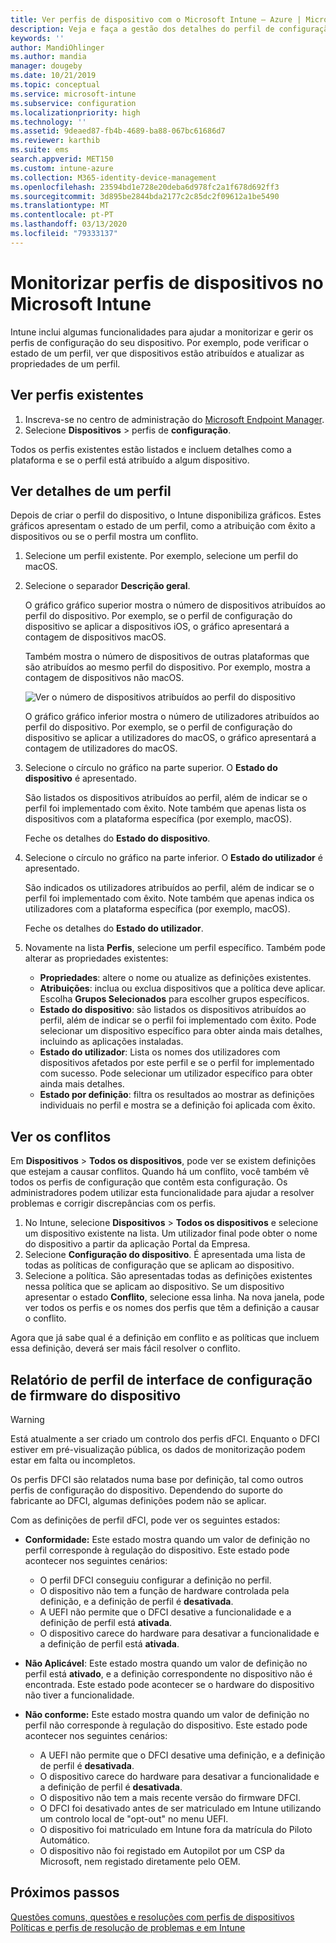 ```yaml
---
title: Ver perfis de dispositivo com o Microsoft Intune – Azure | Microsoft Docs
description: Veja e faça a gestão dos detalhes do perfil de configuração do dispositivo no Microsoft Intune para ver um gráfico do número de dispositivos atribuídos a um perfil e que dispositivos têm perfis atribuídos ou implementados. Também pode resolver problemas de perfis com definições em conflito.
keywords: ''
author: MandiOhlinger
ms.author: mandia
manager: dougeby
ms.date: 10/21/2019
ms.topic: conceptual
ms.service: microsoft-intune
ms.subservice: configuration
ms.localizationpriority: high
ms.technology: ''
ms.assetid: 9deaed87-fb4b-4689-ba88-067bc61686d7
ms.reviewer: karthib
ms.suite: ems
search.appverid: MET150
ms.custom: intune-azure
ms.collection: M365-identity-device-management
ms.openlocfilehash: 23594bd1e728e20deba6d978fc2a1f678d692ff3
ms.sourcegitcommit: 3d895be2844bda2177c2c85dc2f09612a1be5490
ms.translationtype: MT
ms.contentlocale: pt-PT
ms.lasthandoff: 03/13/2020
ms.locfileid: "79333137"
---
```

# <a name="monitor-device-profiles-in-microsoft-intune"></a>Monitorizar perfis de dispositivos no Microsoft Intune



Intune inclui algumas funcionalidades para ajudar a monitorizar e gerir os perfis de configuração do seu dispositivo. Por exemplo, pode verificar o estado de um perfil, ver que dispositivos estão atribuídos e atualizar as propriedades de um perfil.

## <a name="view-existing-profiles"></a>Ver perfis existentes

1. Inscreva-se no centro de administração do [Microsoft Endpoint Manager](https://go.microsoft.com/fwlink/?linkid=2109431).
2. Selecione **Dispositivos** > perfis de **configuração**.

Todos os perfis existentes estão listados e incluem detalhes como a plataforma e se o perfil está atribuído a algum dispositivo.

## <a name="view-details-on-a-profile"></a>Ver detalhes de um perfil

Depois de criar o perfil do dispositivo, o Intune disponibiliza gráficos. Estes gráficos apresentam o estado de um perfil, como a atribuição com êxito a dispositivos ou se o perfil mostra um conflito.

1. Selecione um perfil existente. Por exemplo, selecione um perfil do macOS.
2. Selecione o separador **Descrição geral**.

    O gráfico gráfico superior mostra o número de dispositivos atribuídos ao perfil do dispositivo. Por exemplo, se o perfil de configuração do dispositivo se aplicar a dispositivos iOS, o gráfico apresentará a contagem de dispositivos macOS.

    Também mostra o número de dispositivos de outras plataformas que são atribuídos ao mesmo perfil do dispositivo. Por exemplo, mostra a contagem de dispositivos não macOS.

    ![Ver o número de dispositivos atribuídos ao perfil do dispositivo](./media/device-profile-monitor/device-configuration-profile-graphical-chart.png)

    O gráfico gráfico inferior mostra o número de utilizadores atribuídos ao perfil do dispositivo. Por exemplo, se o perfil de configuração do dispositivo se aplicar a utilizadores do macOS, o gráfico apresentará a contagem de utilizadores do macOS.

3. Selecione o círculo no gráfico na parte superior. O **Estado do dispositivo** é apresentado.

    São listados os dispositivos atribuídos ao perfil, além de indicar se o perfil foi implementado com êxito. Note também que apenas lista os dispositivos com a plataforma específica (por exemplo, macOS).

    Feche os detalhes do **Estado do dispositivo**.

4. Selecione o círculo no gráfico na parte inferior. O **Estado do utilizador** é apresentado. 

    São indicados os utilizadores atribuídos ao perfil, além de indicar se o perfil foi implementado com êxito. Note também que apenas indica os utilizadores com a plataforma específica (por exemplo, macOS).

    Feche os detalhes do **Estado do utilizador**.

5. Novamente na lista **Perfis**, selecione um perfil específico. Também pode alterar as propriedades existentes:
    - **Propriedades**: altere o nome ou atualize as definições existentes.
    - **Atribuições**: inclua ou exclua dispositivos que a política deve aplicar. Escolha **Grupos Selecionados** para escolher grupos específicos.
    - **Estado do dispositivo**: são listados os dispositivos atribuídos ao perfil, além de indicar se o perfil foi implementado com êxito. Pode selecionar um dispositivo específico para obter ainda mais detalhes, incluindo as aplicações instaladas.
    - **Estado do utilizador**: Lista os nomes dos utilizadores com dispositivos afetados por este perfil e se o perfil for implementado com sucesso. Pode selecionar um utilizador específico para obter ainda mais detalhes.
    - **Estado por definição**: filtra os resultados ao mostrar as definições individuais no perfil e mostra se a definição foi aplicada com êxito.

## <a name="view-conflicts"></a>Ver os conflitos

Em **Dispositivos** > **Todos os dispositivos**, pode ver se existem definições que estejam a causar conflitos. Quando há um conflito, você também vê todos os perfis de configuração que contêm esta configuração. Os administradores podem utilizar esta funcionalidade para ajudar a resolver problemas e corrigir discrepâncias com os perfis.

1. No Intune, selecione **Dispositivos** > **Todos os dispositivos** e selecione um dispositivo existente na lista. Um utilizador final pode obter o nome do dispositivo a partir da aplicação Portal da Empresa.
2. Selecione **Configuração do dispositivo**. É apresentada uma lista de todas as políticas de configuração que se aplicam ao dispositivo.
3. Selecione a política. São apresentadas todas as definições existentes nessa política que se aplicam ao dispositivo. Se um dispositivo apresentar o estado **Conflito**, selecione essa linha. Na nova janela, pode ver todos os perfis e os nomes dos perfis que têm a definição a causar o conflito.

Agora que já sabe qual é a definição em conflito e as políticas que incluem essa definição, deverá ser mais fácil resolver o conflito. 

## <a name="device-firmware-configuration-interface-profile-reporting"></a>Relatório de perfil de interface de configuração de firmware do dispositivo

> [!WARNING]
> Está atualmente a ser criado um controlo dos perfis dFCI. Enquanto o DFCI estiver em pré-visualização pública, os dados de monitorização podem estar em falta ou incompletos.

Os perfis DFCI são relatados numa base por definição, tal como outros perfis de configuração do dispositivo. Dependendo do suporte do fabricante ao DFCI, algumas definições podem não se aplicar.

Com as definições de perfil dFCI, pode ver os seguintes estados:

- **Conformidade:** Este estado mostra quando um valor de definição no perfil corresponde à regulação do dispositivo. Este estado pode acontecer nos seguintes cenários:

  - O perfil DFCI conseguiu configurar a definição no perfil.
  - O dispositivo não tem a função de hardware controlada pela definição, e a definição de perfil é **desativada**.
  - A UEFI não permite que o DFCI desative a funcionalidade e a definição de perfil está **ativada**.
  - O dispositivo carece do hardware para desativar a funcionalidade e a definição de perfil está **ativada**.

- **Não Aplicável**: Este estado mostra quando um valor de definição no perfil está **ativado**, e a definição correspondente no dispositivo não é encontrada. Este estado pode acontecer se o hardware do dispositivo não tiver a funcionalidade.

- **Não conforme:** Este estado mostra quando um valor de definição no perfil não corresponde à regulação do dispositivo. Este estado pode acontecer nos seguintes cenários:

  - A UEFI não permite que o DFCI desative uma definição, e a definição de perfil é **desativada**.
  - O dispositivo carece do hardware para desativar a funcionalidade e a definição de perfil é **desativada**.
  - O dispositivo não tem a mais recente versão do firmware DFCI.
  - O DFCI foi desativado antes de ser matriculado em Intune utilizando um controlo local de "opt-out" no menu UEFI.
  - O dispositivo foi matriculado em Intune fora da matrícula do Piloto Automático.
  - O dispositivo não foi registado em Autopilot por um CSP da Microsoft, nem registado diretamente pelo OEM.

## <a name="next-steps"></a>Próximos passos

[Questões comuns, questões e resoluções com perfis de dispositivos](device-profile-troubleshoot.md)  
[Políticas e perfis de resolução de problemas e em Intune](troubleshoot-policies-in-microsoft-intune.md)
